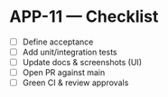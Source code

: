 # APP-11 — Checklist
- [ ] Define acceptance
- [ ] Add unit/integration tests
- [ ] Update docs & screenshots (UI)
- [ ] Open PR against main
- [ ] Green CI & review approvals
